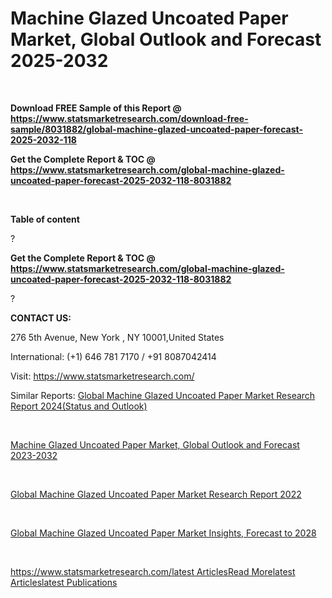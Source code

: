 <h1>Machine Glazed Uncoated Paper Market, Global Outlook and Forecast 2025-2032</h1><br/><p><strong>Download FREE Sample of this Report @ <a href="https://www.statsmarketresearch.com/download-free-sample/8031882/global-machine-glazed-uncoated-paper-forecast-2025-2032-118">https://www.statsmarketresearch.com/download-free-sample/8031882/global-machine-glazed-uncoated-paper-forecast-2025-2032-118</a></strong></p>
 
 
 
 <div><b>Get the Complete Report & TOC @ <a href="https://www.statsmarketresearch.com/global-machine-glazed-uncoated-paper-forecast-2025-2032-118-8031882">https://www.statsmarketresearch.com/global-machine-glazed-uncoated-paper-forecast-2025-2032-118-8031882</a></b></div>
 
 
 
 <p><br />
 
 <b>Table of content</b></p>
 
 
 
 <p>? </p>
 
 
 
 <div><b>Get the Complete Report & TOC @ <a href="https://www.statsmarketresearch.com/global-machine-glazed-uncoated-paper-forecast-2025-2032-118-8031882">https://www.statsmarketresearch.com/global-machine-glazed-uncoated-paper-forecast-2025-2032-118-8031882</a></b></div>
 
 
 
 <p>? </p>
 
 
 
 <p><b>CONTACT US:</b><br />
 
 276 5th Avenue, New York , NY 10001,United States<br />
 
 International: (+1) 646 781 7170 / +91 8087042414<br />
 
 Visit: <a href="https://www.statsmarketresearch.com/">https://www.statsmarketresearch.com/</a><br />
 
 Similar Reports: <a href="https://www.statsmarketresearch.com/global-machine-glazed-uncoated-paper-forecast-2025-2032-118-8031882">Global Machine Glazed Uncoated Paper Market Research Report 2024(Status and Outlook)</a><br />
 
 <br />
 
 <a href="https://www.statsmarketresearch.com/global-machine-glazed-uncoated-paper-forecast-2025-2032-118-8031882">Machine Glazed Uncoated Paper Market, Global Outlook and Forecast 2023-2032</a><br />
 
 <br />
 
 <a href="https://www.statsmarketresearch.com/global-machine-glazed-uncoated-paper-forecast-2025-2032-118-8031882">Global Machine Glazed Uncoated Paper Market Research Report 2022</a><br />
 
 <br />
 
 <a href="https://www.statsmarketresearch.com/global-machine-glazed-uncoated-paper-forecast-2025-2032-118-8031882">Global Machine Glazed Uncoated Paper Market Insights, Forecast to 2028</a><br />
 
 <br />
 
 <a href="https://gyeongbokgung.com">https://www.statsmarketresearch.com/</a><a href="https://hallyeomaritime.com">latest Articles</a><a href="https://jingwansa.com">Read More</a><a href="https://nguoiviet.jp/">latest Articles</a><a href="https://www.intelmarketresearch.com/">latest Publications</a></p>